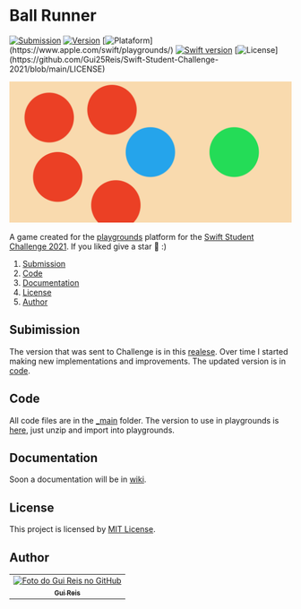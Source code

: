 # Ball Runner
[![Submission](https://img.shields.io/badge/submission-1.0.0-orange)](https://github.com/Gui25Reis/Swift-Student-Challenge-2021/releases/tag/1.0.0)
[![Version](https://img.shields.io/badge/version-1.2.0-orange)](https://github.com/Gui25Reis/Swift-Student-Challenge-2021/releases/tag/1.2.0)
[![Plataform](https://img.shields.io/badge/plataforma-MacOS%20|%20iPad-lightgrey?)](https://www.apple.com/swift/playgrounds/)
[![Swift version](https://img.shields.io/badge/swift-v5.3-blue?logo=swift)](https://www.python.org/downloads/release/python-385/)
[![License](https://img.shields.io/badge/license-MIT-brightgreen?)](https://github.com/Gui25Reis/Swift-Student-Challenge-2021/blob/main/LICENSE)


![cover](https://github.com/Gui25Reis/Swift-Student-Challenge-2021/blob/main/Files/images/cover-git.png)

A game created for the [playgrounds](https://www.apple.com/swift/playgrounds/) platform for the [Swift Student Challenge 2021](https://developer.apple.com/wwdc21/swift-student-challenge/). If you liked give a star 🌟 :)

1. [Submission](#subimission)
2. [Code](#code)
3. [Documentation](#documentation)
4. [License](#license)
5. [Author](#author)

## Subimission
The version that was sent to Challenge is in this [realese](https://github.com/Gui25Reis/Swift-Student-Challenge-2021/releases/tag/1.0.0). Over time I started making new implementations and improvements. The updated version is in [code](#code).

## Code
All code files are in the [_main](https://github.com/Gui25Reis/DIferenca-de-datas-em-dias/tree/master/_main) folder. The version to use in playgrounds is [here](https://github.com/Gui25Reis/Swift-Student-Challenge-2021/blob/main/Files/Ball%20Runner.zip?raw=true), just unzip and import into playgrounds. 

## Documentation
Soon a documentation will be in [wiki](https://github.com/Gui25Reis/Swift-Student-Challenge-2021/wiki).

## License
This project is licensed by [MIT License](https://github.com/Gui25Reis/Swift-Student-Challenge-2021/blob/master/LICENSE).

## Author
<table>
  <tr>
    <td align="center">
      <a href="https://github.com/Gui25Reis">
        <img src="https://avatars1.githubusercontent.com/u/48360732" width="100px;" alt="Foto do Gui Reis no GitHub"/><br>
        <sub>
          <b>Gui Reis</b>
        </sub>
      </a>
    </td>
</table>

